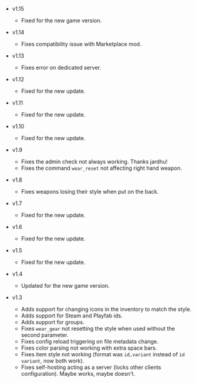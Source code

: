 - v1.15
  - Fixed for the new game version.

- v1.14
  - Fixes compatibility issue with Marketplace mod.

- v1.13
  - Fixes error on dedicated server.

- v1.12
  - Fixed for the new update.

- v1.11
  - Fixed for the new update.

- v1.10
  - Fixed for the new update.

- v1.9
  - Fixes the admin check not always working. Thanks jardhu!
  - Fixes the command `wear_reset` not affecting right hand weapon.

- v1.8
  - Fixes weapons losing their style when put on the back.

- v1.7
  - Fixed for the new update.

- v1.6
  - Fixed for the new update.

- v1.5
  - Fixed for the new update.

- v1.4
  - Updated for the new game version.

- v1.3
  - Adds support for changing icons in the inventory to match the style.
  - Adds support for Steam and Playfab ids.
  - Adds support for groups.
  - Fixes `wear_gear` not resetting the style when used without the second parameter.
  - Fixes config reload triggering on file metadata change.
  - Fixes color parsing not working with extra space bars.
  - Fixes item style not working (format was `id,variant` instead of `id variant`, now both work).
  - Fixes self-hosting acting as a server (locks other clients configuration). Maybe works, maybe doesn't.

